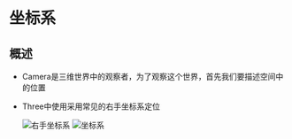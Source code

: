 # 坐标系

## 概述

+ Camera是三维世界中的观察者，为了观察这个世界，首先我们要描述空间中的位置
+ Three中使用采用常见的右手坐标系定位

  ![右手坐标系](../images/右手坐标系.jpg)
  ![坐标系](../images/坐标系.jpg)
